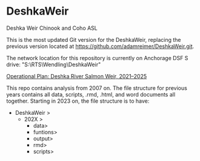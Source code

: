 # DeshkaWeir
Deshka Weir Chinook and Coho ASL 

This is the most updated Git version for the DeshkaWeir, replacing the previous version located at https://github.com/adamreimer/DeshkaWeir.git. 

The network location for this repository is currently on Anchorage DSF S drive: "S:\RTS\Wendling\DeshkaWeir"

[Operational Plan: Deshka River Salmon Weir, 2021–2025](http://www.adfg.alaska.gov/FedAidPDFs/ROP.SF.2A.2022.10.pdf)

This repo contains analysis from 2007 on. The file structure for previous years contains all data, scripts, .rmd, .html, and word documents all together. 
Starting in 2023 on, the file structure is to have:  
  
* DeshkaWeir >  
  * 202X >  
    * data>  
    * funtions>  
    * output>  
    * rmd> 
    * scripts>  
